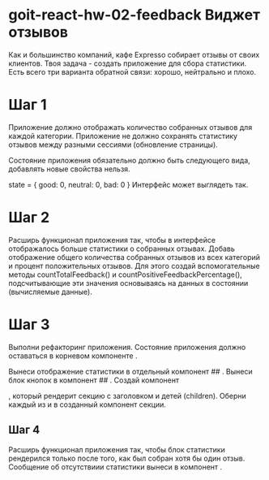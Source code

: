 # goit-react-hw-02-feedback Виджет отзывов

Как и большинство компаний, кафе Expresso собирает отзывы от своих клиентов. Твоя задача - создать приложение для сбора статистики. Есть всего три варианта обратной связи: хорошо, нейтрально и плохо.

# Шаг 1

Приложение должно отображать количество собранных отзывов для каждой категории. Приложение не должно сохранять статистику отзывов между разными сессиями (обновление страницы).

Состояние приложения обязательно должно быть следующего вида, добавлять новые свойства нельзя.

state = {
good: 0,
neutral: 0,
bad: 0
}
Интерфейс может выглядеть так.

# Шаг 2

Расширь функционал приложения так, чтобы в интерфейсе отображалось больше статистики о собранных отзывах. Добавь отображение общего количества собранных отзывов из всех категорий и процент положительных отзывов. Для этого создай вспомогательные методы countTotalFeedback() и countPositiveFeedbackPercentage(), подсчитывающие эти значения основываясь на данных в состоянии (вычисляемые данные).

# Шаг 3

Выполни рефакторинг приложения. Состояние приложения должно оставаться в корневом компоненте <App>.

Вынеси отображение статистики в отдельный компонент ## <Statistics good={} neutral={} bad={} total={} positivePercentage={}>.
Вынеси блок кнопок в компонент ## <FeedbackOptions options={} onLeaveFeedback={}>.
Создай компонент <Section title="">, который рендерит секцию с заголовком и детей (children). Оберни каждый из <Statistics> и <FeedbackOptions> в созданный компонент секции.

# Шаг 4

Расширь функционал приложения так, чтобы блок статистики рендерился только после того, как был собран хотя бы один отзыв. Сообщение об отсутствиии статистики вынеси в компонент <Notification message="No feedback given">.
